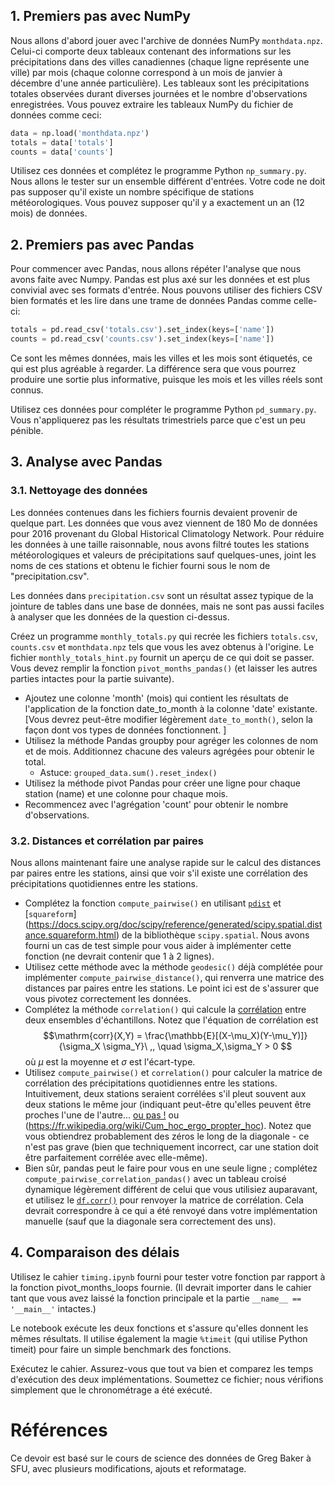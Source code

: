 ## 1. Premiers pas avec NumPy

Nous allons d'abord jouer avec l'archive de données NumPy `monthdata.npz`.
Celui-ci comporte deux tableaux contenant des informations sur les précipitations dans des villes canadiennes (chaque ligne représente une ville) par mois (chaque colonne correspond à un mois de janvier à décembre d'une année particulière).
Les tableaux sont les précipitations totales observées durant diverses journées et le nombre d'observations enregistrées.
Vous pouvez extraire les tableaux NumPy du fichier de données comme ceci:

```python
data = np.load('monthdata.npz')
totals = data['totals']
counts = data['counts']
```

Utilisez ces données et complétez le programme Python `np_summary.py`.
Nous allons le tester sur un ensemble différent d'entrées.
Votre code ne doit pas supposer qu'il existe un nombre spécifique de stations météorologiques.
Vous pouvez supposer qu'il y a exactement un an (12 mois) de données.

## 2. Premiers pas avec Pandas

Pour commencer avec Pandas, nous allons répéter l'analyse que nous avons faite avec Numpy.
Pandas est plus axé sur les données et est plus convivial avec ses formats d'entrée.
Nous pouvons utiliser des fichiers CSV bien formatés et les lire dans une trame de données Pandas comme celle-ci:

```python
totals = pd.read_csv('totals.csv').set_index(keys=['name'])
counts = pd.read_csv('counts.csv').set_index(keys=['name'])
```

Ce sont les mêmes données, mais les villes et les mois sont étiquetés, ce qui est plus agréable à regarder.
La différence sera que vous pourrez produire une sortie plus informative, puisque les mois et les villes réels sont connus.

Utilisez ces données pour compléter le programme Python `pd_summary.py`.
Vous n'appliquerez pas les résultats trimestriels parce que c'est un peu pénible.

## 3. Analyse avec Pandas


### 3.1. Nettoyage des données

Les données contenues dans les fichiers fournis devaient provenir de quelque part.
Les données que vous avez viennent de 180 Mo de données pour 2016 provenant du Global Historical Climatology Network.
Pour réduire les données à une taille raisonnable, nous avons filtré toutes les stations météorologiques et valeurs de précipitations sauf quelques-unes, joint les noms de ces stations et obtenu le fichier fourni sous le nom de "precipitation.csv".

Les données dans `precipitation.csv` sont un résultat assez typique de la jointure de tables dans une base de données, mais ne sont pas aussi faciles à analyser que les données de la question ci-dessus.

Créez un programme `monthly_totals.py` qui recrée les fichiers `totals.csv`, `counts.csv` et `monthdata.npz` tels que vous les avez obtenus à l'origine.
Le fichier `monthly_totals_hint.py` fournit un aperçu de ce qui doit se passer.
Vous devez remplir la fonction `pivot_months_pandas()` (et laisser les autres parties intactes pour la partie suivante).

- Ajoutez une colonne 'month' (mois) qui contient les résultats de l'application de la fonction date_to_month à la colonne 'date' existante. [Vous devrez peut-être modifier légèrement `date_to_month()`, selon la façon dont vos types de données fonctionnent. ]
- Utilisez la méthode Pandas groupby pour agréger les colonnes de nom et de mois. Additionnez chacune des valeurs agrégées pour obtenir le total.
    - Astuce: `grouped_data.sum().reset_index()`
- Utilisez la méthode pivot Pandas pour créer une ligne pour chaque station (name) et une colonne pour chaque mois.
- Recommencez avec l'agrégation 'count' pour obtenir le nombre d'observations.

### 3.2. Distances et corrélation par paires

Nous allons maintenant faire une analyse rapide sur le calcul des distances par paires entre les stations, ainsi que voir
s'il existe une corrélation des précipitations quotidiennes entre les stations.

- Complétez la fonction `compute_pairwise()` en utilisant [`pdist`](https://docs.scipy.org/doc/scipy/reference/generated/scipy.spatial.distance.pdist.html) et [`squareform`] (https://docs.scipy.org/doc/scipy/reference/generated/scipy.spatial.distance.squareform.html) de la bibliothèque `scipy.spatial`.
  Nous avons fourni un cas de test simple pour vous aider à implémenter cette fonction (ne devrait contenir que 1 à 2 lignes).
- Utilisez cette méthode avec la méthode `geodesic()` déjà complétée pour implémenter `compute_pairwise_distance()`, qui renverra une matrice des distances par paires entre les stations.
  Le point ici est de s'assurer que vous pivotez correctement les données.
- Complétez la méthode `correlation()` qui calcule la [corrélation](https://fr.wikipedia.org/wiki/Corr%C3%A9lation_(statistiques)) entre deux ensembles d'échantillons.
  Notez que l'équation de corrélation est $$\mathrm{corr}(X,Y) = \frac{\mathbb{E}[(X-\mu_X)(Y-\mu_Y)]}{\sigma_X \sigma_Y}\ ,, \quad \sigma_X,\sigma_Y > 0 $$ où $\mu$ est la moyenne et $\sigma$ est l'écart-type.
- Utilisez `compute_pairwise()` et `correlation()` pour calculer la matrice de corrélation des précipitations quotidiennes entre les stations.
  Intuitivement, deux stations seraient corrélées s'il pleut souvent aux deux stations le même jour (indiquant peut-être qu'elles peuvent être proches l'une de l'autre... [ou pas !](https://en.wikipedia.org/wiki/Correlation_does_not_imply_causation) ou (https://fr.wikipedia.org/wiki/Cum_hoc_ergo_propter_hoc).
  Notez que vous obtiendrez probablement des zéros le long de la diagonale - ce n'est pas grave (bien que techniquement incorrect, car une station doit être parfaitement corrélée avec elle-même).
- Bien sûr, pandas peut le faire pour vous en une seule ligne ; complétez `compute_pairwise_correlation_pandas()` avec un tableau croisé dynamique légèrement différent de celui que vous utilisiez auparavant, et utilisez le [`df.corr()`](https://pandas.pydata.org/docs/reference/api/pandas.DataFrame.corr.html) pour renvoyer la matrice de corrélation.
  Cela devrait correspondre à ce qui a été renvoyé dans votre implémentation manuelle (sauf que la diagonale sera correctement des uns).

## 4. Comparaison des délais

Utilisez le cahier `timing.ipynb` fourni pour tester votre fonction par rapport à la fonction pivot_months_loops fournie. (Il devrait importer dans le cahier tant que vous avez laissé la fonction principale et la partie `__name__ == '__main__'` intactes.)

Le notebook exécute les deux fonctions et s'assure qu'elles donnent les mêmes résultats.
Il utilise également la magie `%timeit` (qui utilise Python timeit) pour faire un simple benchmark des fonctions.

Exécutez le cahier.
Assurez-vous que tout va bien et comparez les temps d'exécution des deux implémentations.
Soumettez ce fichier; nous vérifions simplement que le chronométrage a été exécuté.


# Références

Ce devoir est basé sur le cours de science des données de Greg Baker à SFU, avec plusieurs modifications, ajouts et reformatage.
